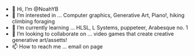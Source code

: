 - 👋 Hi, I’m @NoahYB
- 👀 I’m interested in ... Computer graphics, Generative Art, Piano!, hiking climbing foraging
- 🌱 I’m currently learning ... HLSL, L Systems, puppeteer, Arabesque no. 1
- 💞️ I’m looking to collaborate on ... video games that create creative generative art/assetts!
- 📫 How to reach me ... email on page

<!---
NoahYB/NoahYB is a ✨ special ✨ repository because its `README.md` (this file) appears on your GitHub profile.
You can click the Preview link to take a look at your changes.
--->
